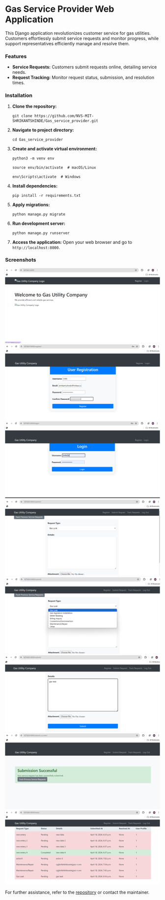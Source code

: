 

# **Gas Service Provider Web Application**

This Django application revolutionizes customer service for gas utilities. Customers effortlessly submit service requests and monitor progress, while support representatives efficiently manage and resolve them.

### Features
- **Service Requests:** Customers submit requests online, detailing service needs.
- **Request Tracking:** Monitor request status, submission, and resolution times.

### Installation
1. **Clone the repository:**
   ```
   git clone https://github.com/NVS-MIT-SHRIKANTSHINDE/Gas_service_provider.git
   ```

2. **Navigate to project directory:**
   ```
   cd Gas_service_provider
   ```

3. **Create and activate virtual environment:**
   ```
   python3 -m venv env
   ```
   ```
   source env/bin/activate  # macOS/Linux
   ```
   ```
   env\Scripts\activate  # Windows
   ```

4. **Install dependencies:**
   ```
   pip install -r requirements.txt
   ```

5. **Apply migrations:**
   ```
   python manage.py migrate
   ```

6. **Run development server:**
   ```
   python manage.py runserver
   ```

7. **Access the application:**
   Open your web browser and go to `http://localhost:8000`.

### Screenshots
![Screenshot 1](https://github.com/NVS-MIT-SHRIKANTSHINDE/Gas_service_provider/raw/main/web_application/images/Screenshot%202024-04-19%20014347.png)
![Screenshot 2](https://github.com/NVS-MIT-SHRIKANTSHINDE/Gas_service_provider/raw/main/web_application/images/Screenshot%202024-04-19%20014433.png)
![Screenshot 3](https://github.com/NVS-MIT-SHRIKANTSHINDE/Gas_service_provider/raw/main/web_application/images/Screenshot%202024-04-19%20014452.png)
![Screenshot 4](https://github.com/NVS-MIT-SHRIKANTSHINDE/Gas_service_provider/raw/main/web_application/images/Screenshot%202024-04-19%20014516.png)
![Screenshot 5](https://github.com/NVS-MIT-SHRIKANTSHINDE/Gas_service_provider/raw/main/web_application/images/Screenshot%202024-04-19%20014529.png)
![Screenshot 6](https://github.com/NVS-MIT-SHRIKANTSHINDE/Gas_service_provider/raw/main/web_application/images/Screenshot%202024-04-19%20014603.png)
![Screenshot 7](https://github.com/NVS-MIT-SHRIKANTSHINDE/Gas_service_provider/raw/main/web_application/images/Screenshot%202024-04-19%20014638.png)
![Screenshot 8](https://github.com/NVS-MIT-SHRIKANTSHINDE/Gas_service_provider/raw/main/web_application/images/Screenshot%202024-04-19%20014704.png)



For further assistance, refer to the [repository](https://github.com/NVS-MIT-SHRIKANTSHINDE/Gas_service_provider) or contact the maintainer.

